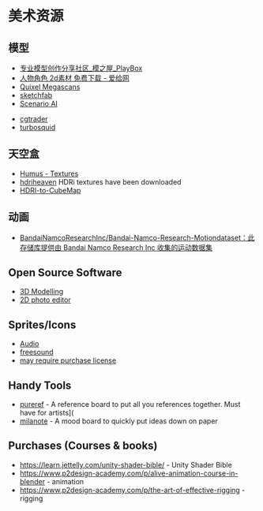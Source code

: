 # 美术资源

## 模型

* [专业模型创作分享社区_模之屋_PlayBox](https://www.aplaybox.com/)
* [人物角色 2d素材 免费下载 - 爱给网](https://www.aigei.com/s?dim=persona&type=2d)
* [Quixel Megascans](https://quixel.com/megascans/collections)
* [sketchfab](https://sketchfab.com/)
* [Scenario AI](https://www.scenario.gg/)
- [cgtrader](https://www.cgtrader.com/)
- [turbosquid](https://www.turbosquid.com/)

## 天空盒

* [Humus - Textures](https://www.humus.name/index.php?page=Textures)
* [hdriheaven](https://hdrihaven.com/) HDRi textures have been downloaded
* [HDRI-to-CubeMap](https://github.com/matheowis/HDRI-to-CubeMap)

## 动画

* [BandaiNamcoResearchInc/Bandai-Namco-Research-Motiondataset：此存储库提供由 Bandai Namco Research Inc 收集的运动数据集](https://github.com/BandaiNamcoResearchInc/Bandai-Namco-Research-Motiondataset)

## Open Source Software
- [3D Modelling](https://www.blender.org/)
- [2D photo editor](https://www.gimp.org/)

## Sprites/Icons
- [Audio](https://game-icons.net/)
- [freesound](https://freesound.org/)
- [may require purchase license](https://www.epidemicsound.com/)

## Handy Tools
- [pureref](https://www.pureref.com/) - A reference board to put all you references together. Must have for artists](
- [milanote](https://milanote.com/) - A mood board to quickly put ideas down on paper

## Purchases (Courses & books)

- https://learn.jettelly.com/unity-shader-bible/ - Unity Shader Bible
- https://www.p2design-academy.com/p/alive-animation-course-in-blender - animation
- https://www.p2design-academy.com/p/the-art-of-effective-rigging - rigging